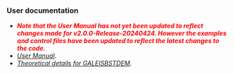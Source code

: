 ### User documentation
- <span style="color:red">***Note that the User Manual has not yet been updated to reflect changes made for v2.0.0-Release-20240424. However the examples and control files have been updated to reflect the latest changes to the code.***</span>
- [*User Manual*](GA-AEM_Programs_User_Manual.pdf).
- [*Theoretical details for GALEISBSTDEM*](GALEISBSTDEM_Inversion_Algorithm_Theoretical_Details.pdf).
